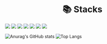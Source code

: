 <div align=center><h1>📚 Stacks</h1></div>

<div> 
  <img src="https://img.shields.io/badge/python-000000?style=for-the-badge&logo=python&logoColor=white">
  <img src="https://img.shields.io/badge/FastAPI-009688?style=for-the-badge&logo=FastAPI&logoColor=white"> 
  <img src="https://img.shields.io/badge/mongoDB-47A248?style=for-the-badge&logo=MongoDB&logoColor=white">
  <img src="https://img.shields.io/badge/react-61DAFB?style=for-the-badge&logo=react&logoColor=black">
  <img src="https://img.shields.io/badge/vue.js-4FC08D?style=for-the-badge&logo=vue.js&logoColor=white"> 
  <img src="https://img.shields.io/badge/node.js-339933?style=for-the-badge&logo=Node.js&logoColor=white">
  <img src="https://img.shields.io/badge/mysql-4479A1?style=for-the-badge&logo=mysql&logoColor=white">   
  <br>
</div>


![Anurag's GitHub stats](https://github-readme-stats.vercel.app/api?username=edgelines&show_icons=true&theme=dark)
![Top Langs](https://github-readme-stats.vercel.app/api/top-langs/?username=edgelines&layout=compact&theme=dark)
